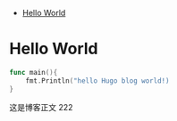 
- [Hello World](#hello-world)

# Hello World

```go
func main(){
    fmt.Println("hello Hugo blog world!)
}
```

这是博客正文 222
